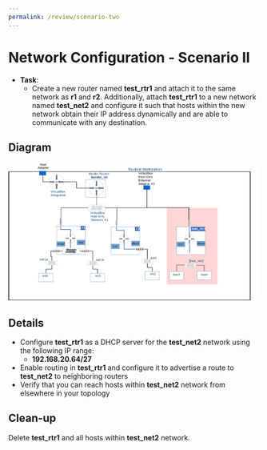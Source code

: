 ```yaml
---
permalink: /review/scenario-two
---
```


# Network Configuration - Scenario II

- **Task**: 
  - Create a new router named **test_rtr1** and attach it to the same network as  **r1** and **r2**. Additionally, attach **test_rtr1** to a new network named **test_net2** and configure it such that hosts within the new network obtain their IP address dynamically and are able to communicate with any destination.

## Diagram

![scenario one](../img/review/network_config_scenario_two.png)


## Details

- Configure **test_rtr1** as a DHCP server for the **test_net2** network using the following IP range:
  - **192.168.20.64/27**
- Enable routing in **test_rtr1** and configure it to advertise a route to **test_net2** to neighboring routers
- Verify that you can reach hosts within **test_net2** network from elsewhere in your topology
  
## Clean-up

Delete **test_rtr1** and all hosts within **test_net2** network.
